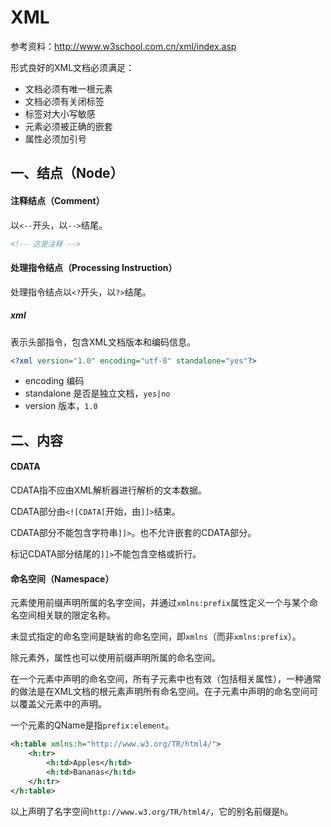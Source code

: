 # XML

参考资料：http://www.w3school.com.cn/xml/index.asp

形式良好的XML文档必须满足：
- 文档必须有唯一根元素
- 文档必须有关闭标签
- 标签对大小写敏感
- 元素必须被正确的嵌套
- 属性必须加引号

## 一、结点（Node）

#### 注释结点（Comment） 

以`<--`开头，以`-->`结尾。

``` XML
<!-- 这是注释 -->
```

#### 处理指令结点（Processing Instruction）

处理指令结点以`<?`开头，以`?>`结尾。

##### xml

表示头部指令，包含XML文档版本和编码信息。

``` XML
<?xml version="1.0" encoding="utf-8" standalone="yes"?>
```

- encoding	编码
- standalone	是否是独立文档，`yes|no`
- version	版本，`1.0`

## 二、内容

#### CDATA

CDATA指不应由XML解析器进行解析的文本数据。

CDATA部分由`<![CDATA[`开始，由`]]>`结束。

CDATA部分不能包含字符串`]]>`。也不允许嵌套的CDATA部分。

标记CDATA部分结尾的`]]>`不能包含空格或折行。

#### 命名空间（Namespace）

元素使用前缀声明所属的名字空间，并通过`xmlns:prefix`属性定义一个与某个命名空间相关联的限定名称。

未显式指定的命名空间是缺省的命名空间，即`xmlns`（而非`xmlns:prefix`）。

除元素外，属性也可以使用前缀声明所属的命名空间。

在一个元素中声明的命名空间，所有子元素中也有效（包括相关属性），一种通常的做法是在XML文档的根元素声明所有命名空间。在子元素中声明的命名空间可以覆盖父元素中的声明。

一个元素的QName是指`prefix:element`。

``` XML
<h:table xmlns:h="http://www.w3.org/TR/html4/">
    <h:tr>
        <h:td>Apples</h:td>
        <h:td>Bananas</h:td>
    </h:tr>
</h:table>
```

以上声明了名字空间`http://www.w3.org/TR/html4/`，它的别名前缀是`h`。